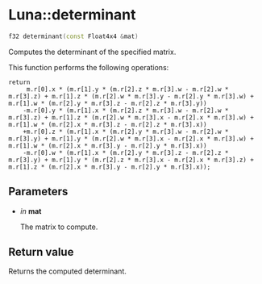 # Luna::determinant

```c++
f32 determinant(const Float4x4 &mat)
```

Computes the determinant of the specified matrix. 

This function performs the following operations: 
```
return
     m.r[0].x * (m.r[1].y * (m.r[2].z * m.r[3].w - m.r[2].w * m.r[3].z) + m.r[1].z * (m.r[2].w * m.r[3].y - m.r[2].y * m.r[3].w) + m.r[1].w * (m.r[2].y * m.r[3].z - m.r[2].z * m.r[3].y))
    -m.r[0].y * (m.r[1].x * (m.r[2].z * m.r[3].w - m.r[2].w * m.r[3].z) + m.r[1].z * (m.r[2].w * m.r[3].x - m.r[2].x * m.r[3].w) + m.r[1].w * (m.r[2].x * m.r[3].z - m.r[2].z * m.r[3].x))
    +m.r[0].z * (m.r[1].x * (m.r[2].y * m.r[3].w - m.r[2].w * m.r[3].y) + m.r[1].y * (m.r[2].w * m.r[3].x - m.r[2].x * m.r[3].w) + m.r[1].w * (m.r[2].x * m.r[3].y - m.r[2].y * m.r[3].x))
    -m.r[0].w * (m.r[1].x * (m.r[2].y * m.r[3].z - m.r[2].z * m.r[3].y) + m.r[1].y * (m.r[2].z * m.r[3].x - m.r[2].x * m.r[3].z) + m.r[1].z * (m.r[2].x * m.r[3].y - m.r[2].y * m.r[3].x));
```


## Parameters
* *in* **mat**

    The matrix to compute. 

## Return value
Returns the computed determinant. 

